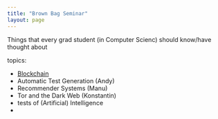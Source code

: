 ```yaml
---
title: "Brown Bag Seminar"
layout: page
---
```


Things that every grad student (in Computer Scienc) should know/have
thought about

topics:
- [Blockchain](blockchain.md)
- Automatic Test Generation (Andy)
- Recommender Systems (Manu)
- Tor and the Dark Web (Konstantin)
- tests of (Artificial) Intelligence
- 
